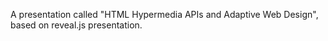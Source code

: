 A presentation called "HTML Hypermedia APIs and Adaptive Web Design", based on reveal.js presentation.
